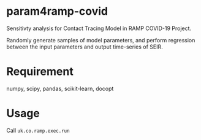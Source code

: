 # param4ramp-covid

Sensitivty analysis for Contact Tracing Model in RAMP COVID-19 Project.

Randomly generate samples of model parameters, and perform
regression between the input parameters and output time-series of SEIR.

# Requirement

numpy, scipy, pandas, scikit-learn, docopt

# Usage

Call `uk.co.ramp.exec.run`

